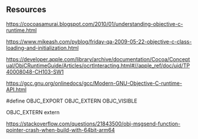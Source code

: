


Resources
---------

https://cocoasamurai.blogspot.com/2010/01/understanding-objective-c-runtime.html

https://www.mikeash.com/pyblog/friday-qa-2009-05-22-objective-c-class-loading-and-initialization.html

https://developer.apple.com/library/archive/documentation/Cocoa/Conceptual/ObjCRuntimeGuide/Articles/ocrtInteracting.html#//apple_ref/doc/uid/TP40008048-CH103-SW1

https://gcc.gnu.org/onlinedocs/gcc/Modern-GNU-Objective-C-runtime-API.html

#define OBJC_EXPORT  OBJC_EXTERN OBJC_VISIBLE

OBJC_EXTERN extern

https://stackoverflow.com/questions/21843500/obj-msgsend-function-pointer-crash-when-build-with-64bit-arm64